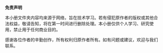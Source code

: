 **免责声明**

本小册文件夹内容均来源于网络，旨在技术学习。若有侵犯原作者的版权或其他合法权益，敬请告知，将在第一时间进行删除处理。本小册仅供个人学习、研究使用，禁止用于任何商业目的。

感谢各位作者的辛勤创作，所有权利归原作者所有。如有问题或建议，欢迎与我们联系。